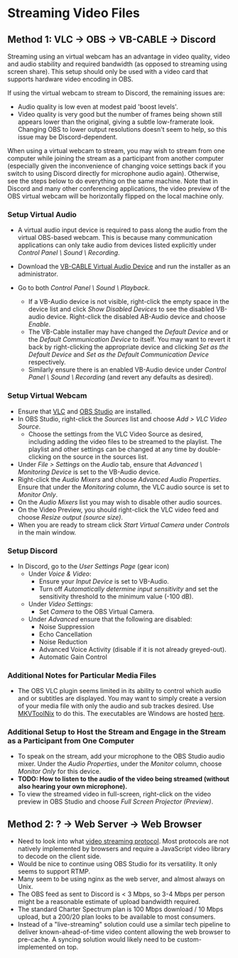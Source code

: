 # Streaming Video Files

## Method 1: VLC -> OBS -> VB-CABLE -> Discord
Streaming using an virtual webcam has an advantage in video quality, video and audio stability and required bandwidth (as opposed to streaming using screen share). This setup should only be used with a video card that supports hardware video encoding in OBS.

If using the virtual webcam to stream to Discord, the remaining issues are:
* Audio quality is low even at modest paid 'boost levels'.
* Video quality is very good but the number of frames being shown still appears lower than the original, giving a subtle low-framerate look. Changing OBS to lower output resolutions doesn't seem to help, so this issue may be Discord-dependent.

When using a virtual webcam to stream, you may wish to stream from one computer while joining the stream as a participant from another computer (especially given the inconvenience of changing voice settings back if you switch to using Discord directly for microphone audio again). Otherwise, see the steps below to do everything on the same machine. Note that in Discord and many other conferencing applications, the video preview of the OBS virtual webcam will be horizontally flipped on the local machine only.

### Setup Virtual Audio
* A virtual audio input device is required to pass along the audio from the virtual OBS-based webcam. This is because many communication applications can only take audio from devices listed explicitly under *Control Panel \ Sound \ Recording*.
* Download the [VB-CABLE Virtual Audio Device](https://vb-audio.com/Cable/) and run the installer as an administrator.

* Go to both *Control Panel \ Sound \ Playback*. 
  * If a VB-Audio device is not visible, right-click the empty space in the device list and click *Show Disabled Devices* to see the disabled VB-audio device. Right-click the disabled AB-Audio device and choose *Enable*.
  * The VB-Cable installer may have changed the *Default Device* and or the *Default Communication Device* to itself. You may want to revert it back by right-clicking the appropriate device and clicking *Set as the Default Device* and *Set as the Default Communication Device* respectively.
  * Similarly ensure there is an enabled VB-Audio device under *Control Panel \ Sound \ Recording* (and revert any defaults as desired).

### Setup Virtual Webcam
* Ensure that [VLC](https://www.videolan.org/vlc/) and [OBS Studio](https://obsproject.com/) are installed.
* In OBS Studio, right-click the *Sources* list and choose *Add > VLC Video Source*. 
  * Choose the settings from the VLC Video Source as desired, including adding the video files to be streamed to the playlist. The playlist and other settings can be changed at any time by double-clicking on the source in the sources list.
* Under *File > Settings* on the *Audio* tab, ensure that *Advanced \ Monitoring Device* is set to the VB-Audio device.
* Right-click the *Audio Mixers* and choose  *Advanced Audio Properties*. Ensure that under the *Monitoring* column, the VLC audio source is set to *Monitor Only*.
* On the *Audio Mixers* list you may wish to disable other audio sources.
* On the Video Preview, you should right-click the VLC video feed and choose *Resize output (source size)*.
* When you are ready to stream click *Start Virtual Camera* under *Controls* in the main window.

### Setup Discord
* In Discord, go to the *User Settings Page* (gear icon)
  * Under *Voice & Video*:
    * Ensure your *Input Device* is set to VB-Audio.
    * Turn off *Automatically determine input sensitivity* and set the sensitivity threshold to the minimum value (-100 dB).
  * Under *Video Settings*:
    * Set *Camera* to the OBS Virtual Camera.
  * Under *Advanced* ensure that the following are disabled:
    * Noise Suppression
    * Echo Cancellation
    * Noise Reduction
    * Advanced Voice Activity (disable if it is not already greyed-out).
    * Automatic Gain Control
    
### Additional Notes for Particular Media Files
* The OBS VLC plugin seems limited in its ability to control which audio and or subtitles are displayed. You may want to simply create a version of your media file with only the audio and sub trackes desired. Use [MKVToolNix](https://mkvtoolnix.download/) to do this. The executables are Windows are hosted [here](https://www.fosshub.com/MKVToolNix.html).
    
### Additional Setup to Host the Stream and Engage in the Stream as a Participant from One Computer 
* To speak on the stream, add your microphone to the OBS Studio audio mixer. Under the *Audio Properties*, under the *Monitor* column, choose *Monitor Only* for this device.
* **TODO: How to listen to the audio of the video being streamed (without also hearing your own microphone).**
* To view the streamed video in full-screen, right-click on the video preview in OBS Studio and choose *Full Screen Projector (Preview)*.

## Method 2: ? -> Web Server -> Web Browser
* Need to look into what [video streaming protocol](https://www.wowza.com/blog/streaming-protocols). Most protocols are not natively implemented by browsers and require a JavaScript video library to decode on the client side.
* Would be nice to continue using OBS Studio for its versatility. It only seems to support RTMP.
* Many seem to be using nginx as the web server, and almost always on Unix.
* The OBS feed as sent to Discord is < 3 Mbps, so 3-4 Mbps per person might be a reasonable estimate of upload bandwidth required.
* The standard Charter Spectrum plan is 100 Mbps download / 10 Mbps upload, but a 200/20 plan looks to be available to most consumers.
* Instead of a "live-streaming" solution could use a similar tech pipeline to deliver known-ahead-of-time video content allowing the web browser to pre-cache. A syncing solution would likely need to be custom-implemented on top.
